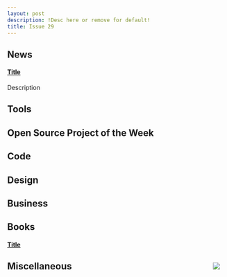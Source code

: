 ```yaml
---
layout: post
description: !Desc here or remove for default!
title: Issue 29
---
```

## News

#### [Title](link)
Description

## Tools

## Open Source Project of the Week

## Code

## Design

## Business

## Books

#### [Title](Link)
<img src="url" style="float: right; margin: 1em;" /> 


## Miscellaneous


